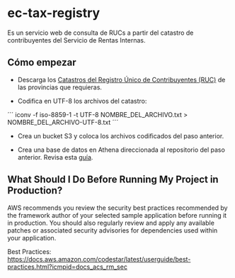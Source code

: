 ec-tax-registry
==============================================

Es un servicio web de consulta de RUCs a partir del catastro de contribuyentes del Servicio de Rentas Internas.

Cómo empezar
------------

* Descarga los [Catastros del Registro Único de Contribuyentes (RUC)](http://www.sri.gob.ec/web/guest/catastros) de las provincias que requieras.

* Codifica en UTF-8 los archivos del catastro:

´´´
iconv -f iso-8859-1 -t UTF-8 NOMBRE_DEL_ARCHIVO.txt > NOMBRE_DEL_ARCHIVO-UTF-8.txt
´´´

* Crea un bucket S3 y coloca los archivos codificados del paso anterior.

* Crea una base de datos en Athena direccionada al repositorio del paso anterior. Revisa esta [guía](http://www.devdailyhash.com/2017/09/aws-athena-to-query-csv-files-in-s3.html).

What Should I Do Before Running My Project in Production?
------------------

AWS recommends you review the security best practices recommended by the framework
author of your selected sample application before running it in production. You
should also regularly review and apply any available patches or associated security
advisories for dependencies used within your application.

Best Practices: https://docs.aws.amazon.com/codestar/latest/userguide/best-practices.html?icmpid=docs_acs_rm_sec

